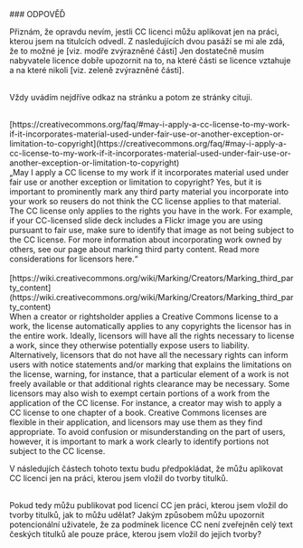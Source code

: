 <div id="anchor-odpoved" markdown="1">
### ODPOVĚĎ
</div>

Přiznám, že opravdu nevím, jestli CC licenci můžu aplikovat jen na práci, kterou jsem na titulcích odvedl. Z nasledujících dvou pasáží se mi ale zdá, že to možné je [viz. modře zvýrazněné části] Jen dostatečně musím nabyvatele licence dobře upozornit na to, na které části se licence vztahuje a na které nikoli [viz. zeleně zvýrazněné části].<br><br>

Vždy uvádím nejdříve odkaz na stránku a potom ze stránky cituji.<br><br>

<div class="do-not-break-out" markdown="1">
[https://creativecommons.org/faq/#may-i-apply-a-cc-license-to-my-work-if-it-incorporates-material-used-under-fair-use-or-another-exception-or-limitation-to-copyright](https://creativecommons.org/faq/#may-i-apply-a-cc-license-to-my-work-if-it-incorporates-material-used-under-fair-use-or-another-exception-or-limitation-to-copyright)
</div>

<div class="citace" markdown="1">
„May I apply a CC license to my work if it incorporates material used under fair use or another exception or limitation to copyright?
Yes, but it is important to prominently mark any third party material you incorporate into your work so reusers do not think the CC license applies to that material. The CC license only applies to the rights you have in the work. For example, if your CC-licensed slide deck includes a Flickr image you are using pursuant to fair use, make sure to identify that image as not being subject to the CC license. For more information about incorporating work owned by others, see our page about marking third party content. Read more considerations for licensors here.“<br><br>
</div>

<div class="do-not-break-out" markdown="1">
[https://wiki.creativecommons.org/wiki/Marking/Creators/Marking_third_party_content](https://wiki.creativecommons.org/wiki/Marking/Creators/Marking_third_party_content)
</div>

<div class="citace" markdown="1">
When a creator or rightsholder applies a Creative Commons license to a work, the license automatically applies to any copyrights the licensor has in the entire work. Ideally, licensors will have all the rights necessary to license a work, since they otherwise potentially expose users to liability. Alternatively, licensors that do not have all the necessary rights can inform users with notice statements and/or marking that explains the limitations on the license, warning, for instance, that a particular element of a work is not freely available or that additional rights clearance may be necessary. Some licensors may also wish to exempt certain portions of a work from the application of the CC license. For instance, a creator may wish to apply a CC license to one chapter of a book. Creative Commons licenses are flexible in their application, and licensors may use them as they find appropriate. To avoid confusion or misunderstanding on the part of users, however, it is important to mark a work clearly to identify portions not subject to the CC license.
</div>

V následujích částech tohoto textu budu předpokládat, že můžu aplikovat CC licenci jen na práci, kterou jsem vložil do tvorby titulků.<br><br>

Pokud tedy můžu publikovat pod licencí CC jen práci, kterou jsem vložil do tvorby titulků, jak to můžu udělat? Jakým způsobem můžu upozornit potencionální uživatele, že za podmínek licence CC není zveřejněn celý text českých titulků ale pouze práce, kterou jsem vložil do jejich tvorby?<br><br>

